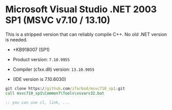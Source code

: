 # Microsoft Visual Studio .NET 2003 SP1 (MSVC v7.10 / 13.10)

This is a stripped version that can reliably compile C++. No old .NET version is needed.

- +KB918007 (SP1)

- Product version: `7.10.9955`
- Compiler (c1xx.dll) version: `13.10.9955`

- (IDE version is 7.10.6030)

```bat
git clone https://github.com/ifarbod/msvc710_sp1.git
call msvc710_sp1\Common7\Tools\vsvars32.bat

:: you can use cl, link, ...
```
